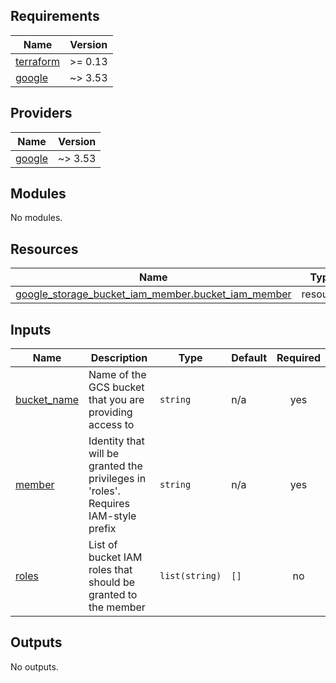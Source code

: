<!-- BEGIN_TF_DOCS -->
## Requirements

| Name | Version |
|------|---------|
| <a name="requirement_terraform"></a> [terraform](#requirement\_terraform) | >= 0.13 |
| <a name="requirement_google"></a> [google](#requirement\_google) | ~> 3.53 |

## Providers

| Name | Version |
|------|---------|
| <a name="provider_google"></a> [google](#provider\_google) | ~> 3.53 |

## Modules

No modules.

## Resources

| Name | Type |
|------|------|
| [google_storage_bucket_iam_member.bucket_iam_member](https://registry.terraform.io/providers/hashicorp/google/latest/docs/resources/storage_bucket_iam_member) | resource |

## Inputs

| Name | Description | Type | Default | Required |
|------|-------------|------|---------|:--------:|
| <a name="input_bucket_name"></a> [bucket\_name](#input\_bucket\_name) | Name of the GCS bucket that you are providing access to | `string` | n/a | yes |
| <a name="input_member"></a> [member](#input\_member) | Identity that will be granted the privileges in 'roles'. Requires IAM-style prefix | `string` | n/a | yes |
| <a name="input_roles"></a> [roles](#input\_roles) | List of bucket IAM roles that should be granted to the member | `list(string)` | `[]` | no |

## Outputs

No outputs.
<!-- END_TF_DOCS -->
